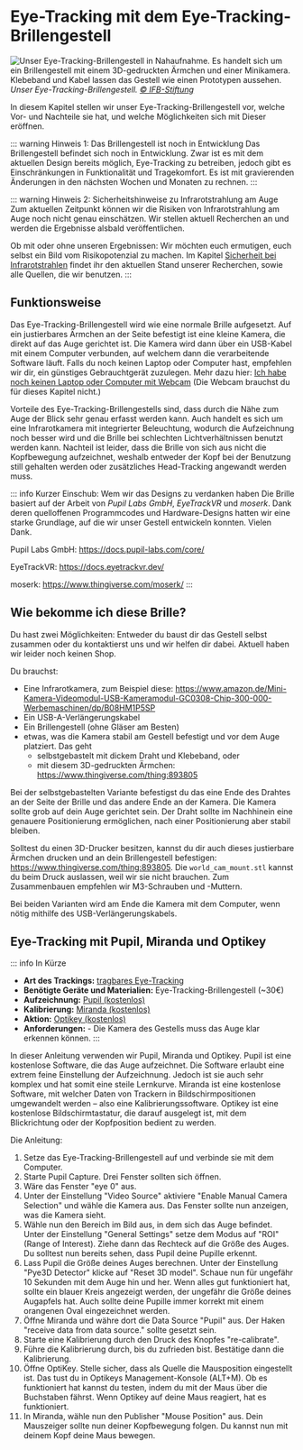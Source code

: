 # Eye-Tracking mit dem Eye-Tracking-Brillengestell

![](/our-eye-tracking-glasses.jpg "Unser Eye-Tracking-Brillengestell in Nahaufnahme. Es handelt sich um ein Brillengestell mit einem 3D-gedruckten Ärmchen und einer Minikamera. Klebeband und Kabel lassen das Gestell wie einen Prototypen aussehen.")
_Unser Eye-Tracking-Brillengestell. [© IFB-Stiftung](https://ifb-stiftung.de/)_

In diesem Kapitel stellen wir unser Eye-Tracking-Brillengestell vor, welche Vor- und Nachteile sie hat, und welche Möglichkeiten sich mit Dieser eröffnen.

::: warning Hinweis 1: Das Brillengestell ist noch in Entwicklung
Das Brillengestell befindet sich noch in Entwicklung.
Zwar ist es mit dem aktuellen Design bereits möglich, Eye-Tracking zu betreiben, jedoch gibt es Einschränkungen in Funktionalität und Tragekomfort.
Es ist mit gravierenden Änderungen in den nächsten Wochen und Monaten zu rechnen.
:::

::: warning Hinweis 2: Sicherheitshinweise zu Infrarotstrahlung am Auge
Zum aktuellen Zeitpunkt können wir die Risiken von Infrarotstrahlung am Auge noch nicht genau einschätzen.
Wir stellen aktuell Recherchen an und werden die Ergebnisse alsbald veröffentlichen.

Ob mit oder ohne unseren Ergebnissen: Wir möchten euch ermutigen, euch selbst ein Bild vom Risikopotenzial zu machen.
Im Kapitel [Sicherheit bei Infrarotstrahlen](/07-wiki/infrarot-sicherheit) findet ihr den aktuellen Stand unserer Recherchen, sowie alle Quellen, die wir benutzen.
:::

## Funktionsweise

Das Eye-Tracking-Brillengestell wird wie eine normale Brille aufgesetzt.
Auf ein justierbares Ärmchen an der Seite befestigt ist eine kleine Kamera, die direkt auf das Auge gerichtet ist.
Die Kamera wird dann über ein USB-Kabel mit einem Computer verbunden, auf welchem dann die verarbeitende Software läuft.
Falls du noch keinen Laptop oder Computer hast, empfehlen wir dir, ein günstiges Gebrauchtgerät zuzulegen. Mehr dazu hier: [Ich habe noch keinen Laptop oder Computer mit Webcam](/03-der-eye-tracking-guide/04-webcam#buying-a-laptop) (Die Webcam brauchst du für dieses Kapitel nicht.)

Vorteile des Eye-Tracking-Brillengestells sind, dass durch die Nähe zum Auge der Blick sehr genau erfasst werden kann.
Auch handelt es sich um eine Infrarotkamera mit integrierter Beleuchtung, wodurch die Aufzeichnung noch besser wird und die Brille bei schlechten Lichtverhältnissen benutzt werden kann.
Nachteil ist leider, dass die Brille von sich aus nicht die Kopfbewegung aufzeichnet, weshalb entweder der Kopf bei der Benutzung still gehalten werden oder zusätzliches Head-Tracking angewandt werden muss.

::: info Kurzer Einschub: Wem wir das Designs zu verdanken haben
Die Brille basiert auf der Arbeit von _Pupil Labs GmbH_, _EyeTrackVR_ und _moserk_.
Dank deren quelloffenen Programmcodes und Hardware-Designs hatten wir eine starke Grundlage, auf die wir unser Gestell entwickeln konnten.
Vielen Dank.

Pupil Labs GmbH: https://docs.pupil-labs.com/core/

EyeTrackVR: https://docs.eyetrackvr.dev/

moserk: https://www.thingiverse.com/moserk/
:::

## Wie bekomme ich diese Brille?

Du hast zwei Möglichkeiten: Entweder du baust dir das Gestell selbst zusammen oder du kontaktierst uns und wir helfen dir dabei.
Aktuell haben wir leider noch keinen Shop.

Du brauchst:

- Eine Infrarotkamera, zum Beispiel diese: https://www.amazon.de/Mini-Kamera-Videomodul-USB-Kameramodul-GC0308-Chip-300-000-Werbemaschinen/dp/B08HM1P5SP
- Ein USB-A-Verlängerungskabel
- Ein Brillengestell (ohne Gläser am Besten)
- etwas, was die Kamera stabil am Gestell befestigt und vor dem Auge platziert.
  Das geht
  - selbstgebastelt mit dickem Draht und Klebeband, oder
  - mit diesem 3D-gedruckten Ärmchen: https://www.thingiverse.com/thing:893805

Bei der selbstgebastelten Variante befestigst du das eine Ende des Drahtes an der Seite der Brille und das andere Ende an der Kamera.
Die Kamera sollte grob auf dein Auge gerichtet sein.
Der Draht sollte im Nachhinein eine genauere Positionierung ermöglichen, nach einer Positionierung aber stabil bleiben.

Solltest du einen 3D-Drucker besitzen, kannst du dir auch dieses justierbare Ärmchen drucken und an dein Brillengestell befestigen: https://www.thingiverse.com/thing:893805.
Die `world_cam_mount.stl` kannst du beim Druck auslassen, weil wir sie nicht brauchen.
Zum Zusammenbauen empfehlen wir M3-Schrauben und -Muttern.

Bei beiden Varianten wird am Ende die Kamera mit dem Computer, wenn nötig mithilfe des USB-Verlängerungskabels.

## Eye-Tracking mit Pupil, Miranda und Optikey

::: info In Kürze

- **Art des Trackings:** [tragbares Eye-Tracking](/02-grundlagenwissen/02-eye-tracking-was-ist-das#wearable-based-eye-tracking)
- **Benötigte Geräte und Materialien:** Eye-Tracking-Brillengestell (~30€)
- **Aufzeichnung:** [Pupil (kostenlos)](/04-software-und-hardware-im-detail/pupil)
- **Kalibrierung:** [Miranda (kostenlos)](/04-software-und-hardware-im-detail/miranda)
- **Aktion:** [Optikey (kostenlos)](/04-software-und-hardware-im-detail/optikey)
- **Anforderungen:** - Die Kamera des Gestells muss das Auge klar erkennen können.
  :::

In dieser Anleitung verwenden wir Pupil, Miranda und Optikey.
Pupil ist eine kostenlose Software, die das Auge aufzeichnet.
Die Software erlaubt eine extrem feine Einstellung der Aufzeichnung.
Jedoch ist sie auch sehr komplex und hat somit eine steile Lernkurve.
Miranda ist eine kostenlose Software, mit welcher Daten von Trackern in Bildschirmpositionen umgewandelt werden – also eine Kalibrierungssoftware.
Optikey ist eine kostenlose Bildschirmtastatur, die darauf ausgelegt ist, mit dem Blickrichtung oder der Kopfposition bedient zu werden.

Die Anleitung:

1. Setze das Eye-Tracking-Brillengestell auf und verbinde sie mit dem Computer.
2. Starte Pupil Capture. Drei Fenster sollten sich öffnen.
3. Wäre das Fenster "eye 0" aus.
4. Unter der Einstellung "Video Source" aktiviere "Enable Manual Camera Selection" und wähle die Kamera aus. Das Fenster sollte nun anzeigen, was die Kamera sieht.
5. Wähle nun den Bereich im Bild aus, in dem sich das Auge befindet.
   Unter der Einstellung "General Settings" setze dem Modus auf "ROI" (Range of Interest).
   Ziehe dann das Rechteck auf die Größe des Auges. Du solltest nun bereits sehen, dass Pupil deine Pupille erkennt.
6. Lass Pupil die Größe deines Auges berechnen.
   Unter der Einstellung "Pye3D Detector" klicke auf "Reset 3D model".
   Schaue nun für ungefähr 10 Sekunden mit dem Auge hin und her.
   Wenn alles gut funktioniert hat, sollte ein blauer Kreis angezeigt werden, der ungefähr die Größe deines Augapfels hat.
   Auch sollte deine Pupille immer korrekt mit einem orangenen Oval eingezeichnet werden.
7. Öffne Miranda und währe dort die Data Source "Pupil" aus. Der Haken "receive data from data source." sollte gesetzt sein.
8. Starte eine Kalibrierung durch den Druck des Knopfes "re-calibrate".
9. Führe die Kalibrierung durch, bis du zufrieden bist. Bestätige dann die Kalibrierung.
10. Öffne OptiKey. Stelle sicher, dass als Quelle die Mausposition eingestellt ist. Das tust du in Optikeys Management-Konsole (ALT+M). Ob es funktioniert hat kannst du testen, indem du mit der Maus über die Buchstaben fährst. Wenn Optikey auf deine Maus reagiert, hat es funktioniert.
11. In Miranda, wähle nun den Publisher "Mouse Position" aus. Dein Mauszeiger sollte nun deiner Kopfbewegung folgen. Du kannst nun mit deinem Kopf deine Maus bewegen.
